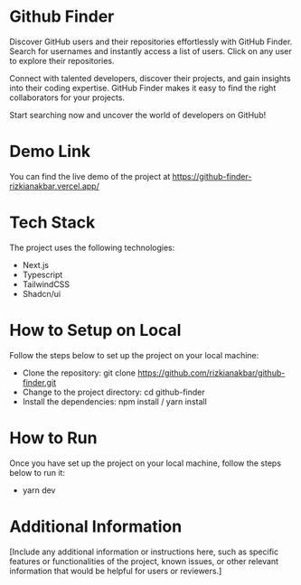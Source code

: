 # Github Finder
Discover GitHub users and their repositories effortlessly with GitHub Finder. Search for usernames and instantly access a list of users. Click on any user to explore their repositories.

Connect with talented developers, discover their projects, and gain insights into their coding expertise. GitHub Finder makes it easy to find the right collaborators for your projects.

Start searching now and uncover the world of developers on GitHub!

# Demo Link
You can find the live demo of the project at https://github-finder-rizkianakbar.vercel.app/

# Tech Stack
The project uses the following technologies:

- Next.js
- Typescript
- TailwindCSS
- Shadcn/ui

# How to Setup on Local
Follow the steps below to set up the project on your local machine:

- Clone the repository: git clone https://github.com/rizkianakbar/github-finder.git
- Change to the project directory: cd github-finder
- Install the dependencies: npm install / yarn install

# How to Run
Once you have set up the project on your local machine, follow the steps below to run it:

- yarn dev

# Additional Information
[Include any additional information or instructions here, such as specific features or functionalities of the project, known issues, or other relevant information that would be helpful for users or reviewers.]

